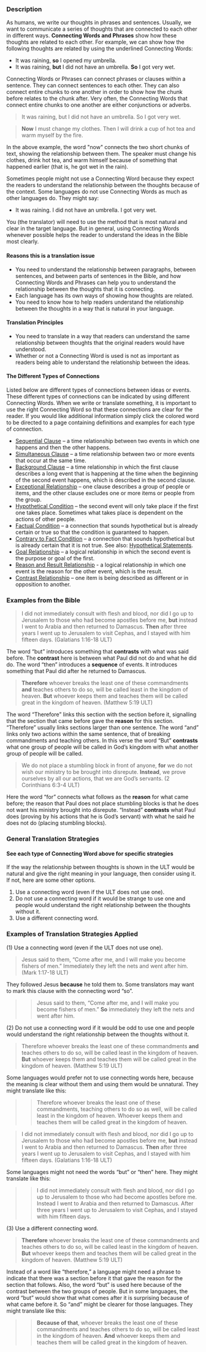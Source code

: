 ### Description

As humans, we write our thoughts in phrases and sentences. Usually, we want to communicate a series of thoughts that are connected to each other in different ways. **Connecting Words and Phrases** show how these thoughts are related to each other. For example, we can show how the following thoughts are related by using the underlined Connecting Words:

* It was raining, **so** I opened my umbrella.
* It was raining, **but** I did not have an umbrella. **So** I got very wet.

Connecting Words or Phrases can connect phrases or clauses within a sentence. They can connect sentences to each other.  They can also connect entire chunks to one another in order to show how the chunk before relates to the chunk after. Very often, the Connecting Words that connect entire chunks to one another are either conjunctions or adverbs.

> It was raining, but I did not have an umbrella. So I got very wet.
  
> **Now** I must change my clothes. Then I will drink a cup of hot tea and warm myself by the fire. 

In the above example, the word "now" connects the two short chunks of text, showing the relationship between them.  The speaker must change his clothes, drink hot tea, and warm himself because of something that happened earlier (that is, he got wet in the rain).

Sometimes people might not use a Connecting Word because they expect the readers to understand the relationship between the thoughts because of the context. Some languages do not use Connecting Words as much as other languages do. They might say: 

* It was raining. I did not have an umbrella. I got very wet.

You (the translator) will need to use the method that is most natural and clear in the target language. But in general, using Connecting Words whenever possible helps the reader to understand the ideas in the Bible most clearly. 

#### Reasons this is a translation issue

* You need to understand the relationship between paragraphs, between sentences, and between parts of sentences in the Bible, and how Connecting Words and Phrases can help you to understand the relationship between the thoughts that it is connecting.
* Each language has its own ways of showing how thoughts are related.
* You need to know how to help readers understand the relationship between the thoughts in a way that is natural in your language.

#### Translation Principles

* You need to translate in a way that readers can understand the same relationship between thoughts that the original readers would have understood.
* Whether or not a Connecting Word is used is not as important as readers being able to understand the relationship between the ideas.

#### The Different Types of Connections

Listed below are different types of connections between ideas or events. These different types of connections can be indicated by using different Connecting Words. When we write or translate something, it is important to use the right Connecting Word so that these connections are clear for the reader. If you would like additional information simply click the colored word to be directed to a page containing definitions and examples for each type of connection.

* [Sequential Clause](../grammar-connect-time-sequential/01.md) – a time relationship between two events in which one happens and then the other happens.
* [Simultaneous Clause](../grammar-connect-time-simultaneous/01.md) – a time relationship between two or more events that occur at the same time.
* [Background Clause](../grammar-connect-time-background/01.md) – a time relationship in which the first clause describes a long event that is happening at the time when the beginning of the second event happens, which is described in the second clause.
* [Exceptional Relationship](../grammar-connect-exceptions/01.md) – one clause describes a group of people or items, and the other clause excludes one or more items or people from the group.
* [Hypothetical Condition](../grammar-connect-condition-hypothetical/01.md) – the second event will only take place if the first one takes place. Sometimes what takes place is dependent on the actions of other people.
* [Factual Condition](../grammar-connect-condition-fact/01.md) – a connection that sounds hypothetical but is already certain or true so that the condition is guaranteed to happen.
* [Contrary to Fact Condition](../grammar-connect-condition-contrary/01.md) – a connection that sounds hypothetical but is already certain that it is not true. See also: [Hypothetical Statements](../figs-hypo/01.md).
* [Goal Relationship](../grammar-connect-logic-goal/01.md) – a logical relationship in which the second event is the purpose or goal of the first.
* [Reason and Result Relationship](../grammar-connect-logic-result/01.md) - a logical relationship in which one event is the reason for the other event, which is the result. 
* [Contrast Relationship](../grammar-connect-logic-contrast/01.md) – one item is being described as different or in opposition to another.


### Examples from the Bible

> I did not immediately consult with flesh and blood, nor did I go up to Jerusalem to those who had become apostles before me, **but** instead I went to Arabia and then returned to Damascus. **Then** after three years I went up to Jerusalem to visit Cephas, and I stayed with him fifteen days. (Galatians 1:16-18 ULT)

The word “but” introduces something that **contrasts** with what was said before. The **contrast** here is between what Paul did not do and what he did do. The word “then” introduces a **sequence** of events. It introduces something that Paul did after he returned to Damascus.

> **Therefore** whoever breaks the least one of these commandments **and** teaches others to do so, will be called least in the kingdom of heaven. **But** whoever keeps them and teaches them will be called great in the kingdom of heaven. (Matthew 5:19 ULT)

The word “Therefore” links this section with the section before it, signalling that the section that came before gave the **reason** for this section. “Therefore” usually links sections larger than one sentence. The word “and” links only two actions within the same sentence, that of breaking commandments and teaching others. In this verse the word “But” **contrasts** what one group of people will be called in God’s kingdom with what another group of people will be called.

> We do not place a stumbling block in front of anyone, **for** we do not wish our ministry to be brought into disrepute. **Instead**, we prove ourselves by all our actions, that we are God’s servants. (2 Corinthians 6:3-4 ULT)

Here the word “for” connects what follows as the **reason** for what came before; the reason that Paul does not place stumbling blocks is that he does not want his ministry brought into disrepute. “Instead” **contrasts** what Paul does (proving by his actions that he is God’s servant) with what he said he does not do (placing stumbling blocks).

### General Translation Strategies

#### See each type of Connecting Word above for specific strategies

If the way the relationship between thoughts is shown in the ULT would be natural and give the right meaning in your language, then consider using it. If not, here are some other options.

1. Use a connecting word (even if the ULT does not use one).
1. Do not use a connecting word if it would be strange to use one and people would understand the right relationship between the thoughts without it.
1. Use a different connecting word.

### Examples of Translation Strategies Applied

(1) Use a connecting word (even if the ULT does not use one).

> Jesus said to them, “Come after me, and I will make you become fishers of men.” Immediately they left the nets and went after him. (Mark 1:17-18 ULT) 
 
They followed Jesus **because** he told them to. Some translators may want to mark this clause with the connecting word “so”.  

>> Jesus said to them, “Come after me, and I will make you become fishers of men.” **So** immediately they left the nets and went after him.

(2) Do not use a connecting word if it would be odd to use one and people would understand the right relationship between the thoughts without it.

> Therefore whoever breaks the least one of these commandments **and** teaches others to do so, will be called least in the kingdom of heaven. **But** whoever keeps them and teaches them will be called great in the kingdom of heaven. (Matthew 5:19 ULT)  

Some languages would prefer not to use connecting words here, because the meaning is clear without them and using them would be unnatural. They might translate like this:  

>> Therefore whoever breaks the least one of these commandments, teaching others to do so as well, will be called least in the kingdom of heaven. Whoever keeps them and teaches them will be called great in the kingdom of heaven.
  
> I did not immediately consult with flesh and blood, nor did I go up to Jerusalem to those who had become apostles before me, **but** instead I went to Arabia and then returned to Damascus. **Then** after three years I went up to Jerusalem to visit Cephas, and I stayed with him fifteen days. (Galatians 1:16-18 ULT)

Some languages might not need the words “but” or “then” here. They might translate like this:  

>> I did not immediately consult with flesh and blood, nor did I go up to Jerusalem to those who had become apostles before me. Instead I went to Arabia and then returned to Damascus. After three years I went up to Jerusalem to visit Cephas, and I stayed with him fifteen days.

(3) Use a different connecting word.

> **Therefore** whoever breaks the least one of these commandments and teaches others to do so, will be called least in the kingdom of heaven. **But** whoever keeps them and teaches them will be called great in the kingdom of heaven. (Matthew 5:19 ULT) 
 
Instead of a word like “therefore,” a language might need a phrase to indicate that there was a section before it that gave the reason for the section that follows. Also, the word “but” is used here because of the contrast between the two groups of people. But in some languages, the word “but” would show that what comes after it is surprising because of what came before it. So “and” might be clearer for those languages. They might translate like this:   

>> **Because of that**, whoever breaks the least one of these commandments and teaches others to do so, will be called least in the kingdom of heaven. **And** whoever keeps them and teaches them will be called great in the kingdom of heaven.

